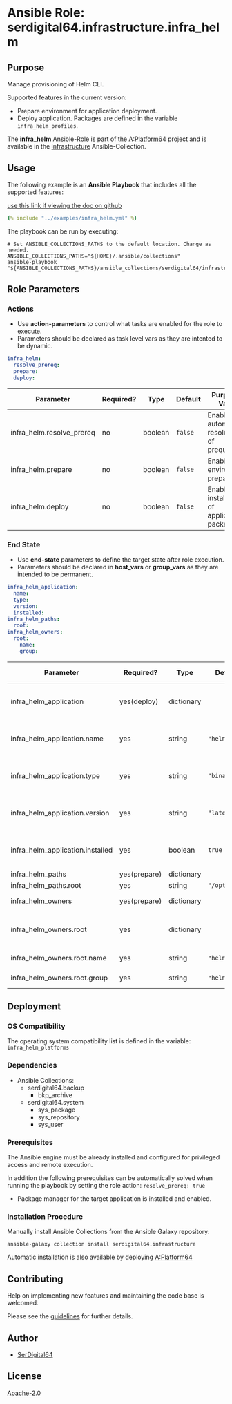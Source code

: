 # Ansible Role: serdigital64.infrastructure.infra_helm

## Purpose

Manage provisioning of Helm CLI.

Supported features in the current version:

- Prepare environment for application deployment.
- Deploy application. Packages are defined in the variable `infra_helm_profiles`.

The **infra_helm** Ansible-Role is part of the [A:Platform64](https://github.com/aplatform64/aplatform64) project and is available in the [infrastructure](https://aplatform64.readthedocs.io/en/latest/collections/infrastructure) Ansible-Collection.

## Usage

The following example is an **Ansible Playbook** that includes all the supported features:

[use this link if viewing the doc on github](https://github.com/aplatform64/infrastructure/blob/main/playbooks/infra_helm.yml)

```yaml
{% include "../examples/infra_helm.yml" %}
```

The playbook can be run by executing:

```shell
# Set ANSIBLE_COLLECTIONS_PATHS to the default location. Change as needed.
ANSIBLE_COLLECTIONS_PATHS="${HOME}/.ansible/collections"
ansible-playbook "${ANSIBLE_COLLECTIONS_PATHS}/ansible_collections/serdigital64/infrastructure/playbooks/infra_helm.yml"
```

## Role Parameters

### Actions

- Use **action-parameters** to control what tasks are enabled for the role to execute.
- Parameters should be declared as task level vars as they are intented to be dynamic.

```yaml
infra_helm:
  resolve_prereq:
  prepare:
  deploy:
```

| Parameter                 | Required? | Type    | Default | Purpose / Value                             |
| ------------------------- | --------- | ------- | ------- | ------------------------------------------- |
| infra_helm.resolve_prereq | no        | boolean | `false` | Enable automatic resolution of prequisites  |
| infra_helm.prepare        | no        | boolean | `false` | Enable environment preparation              |
| infra_helm.deploy         | no        | boolean | `false` | Enable installation of application packages |

### End State

- Use **end-state** parameters to define the target state after role execution.
- Parameters should be declared in **host_vars** or **group_vars** as they are intended to be permanent.

```yaml
infra_helm_application:
  name:
  type:
  version:
  installed:
infra_helm_paths:
  root:
infra_helm_owners:
  root:
    name:
    group:
```

| Parameter                        | Required?    | Type       | Default       | Purpose / Value                    |
| -------------------------------- | ------------ | ---------- | ------------- | ---------------------------------- |
| infra_helm_application           | yes(deploy)  | dictionary |               | Set application package end state  |
| infra_helm_application.name      | yes          | string     | `"helm"`      | Select application package name    |
| infra_helm_application.type      | yes          | string     | `"binary"`    | Select application package type    |
| infra_helm_application.version   | yes          | string     | `"latest"`    | Select application package version |
| infra_helm_application.installed | yes          | boolean    | `true`        | Set application package end state  |
| infra_helm_paths                 | yes(prepare) | dictionary |               | Set paths                          |
| infra_helm_paths.root            | yes          | string     | `"/opt/helm"` |                                    |
| infra_helm_owners                | yes(prepare) | dictionary |               | Define users                       |
| infra_helm_owners.root           | yes          | dictionary |               | Define directory structure owner   |
| infra_helm_owners.root.name      | yes          | string     | `"helm"`      | Set login name                     |
| infra_helm_owners.root.group     | yes          | string     | `"helm"`      | Set group name                     |

## Deployment

### OS Compatibility

The operating system compatibility list is defined in the variable: `infra_helm_platforms`

### Dependencies

- Ansible Collections:
  - serdigital64.backup
    - bkp_archive
  - serdigital64.system
    - sys_package
    - sys_repository
    - sys_user

### Prerequisites

The Ansible engine must be already installed and configured for privileged access and remote execution.

In addition the following prerequisites can be automatically solved when running the playbook by setting the role action: `resolve_prereq: true`

- Package manager for the target application is installed and enabled.

### Installation Procedure

Manually install Ansible Collections from the Ansible Galaxy repository:

```shell
ansible-galaxy collection install serdigital64.infrastructure
```

Automatic installation is also available by deploying [A:Platform64](https://aplatform64.readthedocs.io/en/latest/#deployment)

## Contributing

Help on implementing new features and maintaining the code base is welcomed.

Please see the [guidelines](https://aplatform64.readthedocs.io/en/latest/contributing/CONTRIBUTING) for further details.

## Author

- [SerDigital64](https://serdigital64.github.io/)

## License

[Apache-2.0](https://www.apache.org/licenses/LICENSE-2.0.txt)
